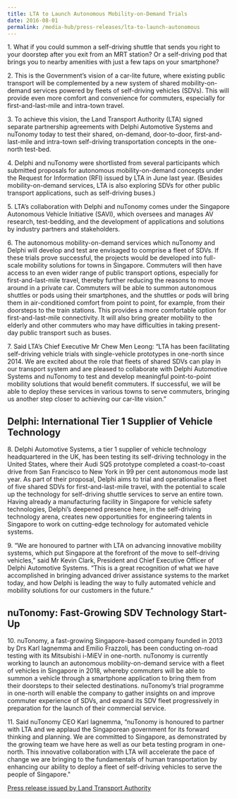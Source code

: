 ```yaml
---
title: LTA to Launch Autonomous Mobility-on-Demand Trials
date: 2016-08-01
permalink: /media-hub/press-releases/lta-to-launch-autonomous
---
```

1\.  What if you could summon a self-driving shuttle that sends you right to your doorstep after you exit from an MRT station? Or a self-driving pod that brings you to nearby amenities with just a few taps on your smartphone?
    
2\.  This is the Government’s vision of a car-lite future, where existing public transport will be complemented by a new system of shared mobility-on-demand services powered by fleets of self-driving vehicles (SDVs). This will provide even more comfort and convenience for commuters, especially for first-and-last-mile and intra-town travel.
    
3\.  To achieve this vision, the Land Transport Authority (LTA) signed separate partnership agreements with Delphi Automotive Systems and nuTonomy today to test their shared, on-demand, door-to-door, first-and-last-mile and intra-town self-driving transportation concepts in the one-north test-bed.
    
4\.  Delphi and nuTonomy were shortlisted from several participants which submitted proposals for autonomous mobility-on-demand concepts under the Request for Information (RFI) issued by LTA in June last year. (Besides mobility-on-demand services, LTA is also exploring SDVs for other public transport applications, such as self-driving buses.)
    
5\.  LTA’s collaboration with Delphi and nuTonomy comes under the Singapore Autonomous Vehicle Initiative (SAVI), which oversees and manages AV research, test-bedding, and the development of applications and solutions by industry partners and stakeholders.
    
6\.  The autonomous mobility-on-demand services which nuTonomy and Delphi will develop and test are envisaged to comprise a fleet of SDVs. If these trials prove successful, the projects would be developed into full-scale mobility solutions for towns in Singapore. Commuters will then have access to an even wider range of public transport options, especially for first-and-last-mile travel, thereby further reducing the reasons to move around in a private car. Commuters will be able to summon autonomous shuttles or pods using their smartphones, and the shuttles or pods will bring them in air-conditioned comfort from point to point, for example, from their doorsteps to the train stations. This provides a more comfortable option for first-and-last-mile connectivity. It will also bring greater mobility to the elderly and other commuters who may have difficulties in taking present-day public transport such as buses.
    
7\.  Said LTA’s Chief Executive Mr Chew Men Leong: “LTA has been facilitating self-driving vehicle trials with single-vehicle prototypes in one-north since 2014. We are excited about the role that fleets of shared SDVs can play in our transport system and are pleased to collaborate with Delphi Automotive Systems and nuTonomy to test and develop meaningful point-to-point mobility solutions that would benefit commuters. If successful, we will be able to deploy these services in various towns to serve commuters, bringing us another step closer to achieving our car-lite vision.”
    
## Delphi: International Tier 1 Supplier of Vehicle Technology

8\.  Delphi Automotive Systems, a tier 1 supplier of vehicle technology headquartered in the UK, has been testing its self-driving technology in the United States, where their Audi SQ5 prototype completed a coast-to-coast drive from San Francisco to New York in 99 per cent autonomous mode last year. As part of their proposal, Delphi aims to trial and operationalise a fleet of five shared SDVs for first-and-last-mile travel, with the potential to scale up the technology for self-driving shuttle services to serve an entire town. Having already a manufacturing facility in Singapore for vehicle safety technologies, Delphi’s deepened presence here, in the self-driving technology arena, creates new opportunities for engineering talents in Singapore to work on cutting-edge technology for automated vehicle systems.
    
9\.  “We are honoured to partner with LTA on advancing innovative mobility systems, which put Singapore at the forefront of the move to self-driving vehicles,” said Mr Kevin Clark, President and Chief Executive Officer of Delphi Automotive Systems. “This is a great recognition of what we have accomplished in bringing advanced driver assistance systems to the market today, and how Delphi is leading the way to fully automated vehicle and mobility solutions for our customers in the future.”
    
## nuTonomy: Fast-Growing SDV Technology Start-Up

10\.  nuTonomy, a fast-growing Singapore-based company founded in 2013 by Drs Karl Iagnemma and Emilio Frazzoli, has been conducting on-road testing with its Mitsubishi i-MiEV in one-north. nuTonomy is currently working to launch an autonomous mobility-on-demand service with a fleet of vehicles in Singapore in 2018, whereby commuters will be able to summon a vehicle through a smartphone application to bring them from their doorsteps to their selected destinations. nuTonomy’s trial programme in one-north will enable the company to gather insights on and improve commuter experience of SDVs, and expand its SDV fleet progressively in preparation for the launch of their commercial service.
    
11\.  Said nuTonomy CEO Karl Iagnemma, “nuTonomy is honoured to partner with LTA and we applaud the Singaporean government for its forward thinking and planning. We are committed to Singapore, as demonstrated by the growing team we have here as well as our beta testing program in one-north. This innovative collaboration with LTA will accelerate the pace of change we are bringing to the fundamentals of human transportation by enhancing our ability to deploy a fleet of self-driving vehicles to serve the people of Singapore."  

[Press release issued by Land Transport Authority](https://www.lta.gov.sg/content/ltagov/en/newsroom/2016/8/2/lta-to-launch-autonomous-mobility-on-demand-trials.html)
